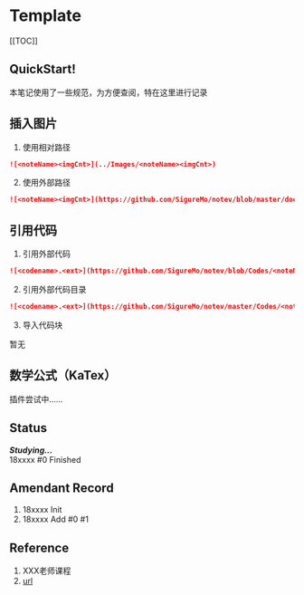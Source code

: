 # Template
[[TOC]]
## QuickStart!
本笔记使用了一些规范，为方便查阅，特在这里进行记录

## 插入图片
1. 使用相对路径
```md
![<noteName><imgCnt>](../Images/<noteName><imgCnt>)
```

2. 使用外部路径
```md
![<noteName><imgCnt>](https://github.com/SigureMo/notev/blob/master/docs/Images/<noteName><imgCnt>.<ext>?raw=true)
```

## 引用代码
1. 引用外部代码
```md
![<codename>.<ext>](https://github.com/SigureMo/notev/blob/Codes/<noteName>/.../<codename>.<ext>)
```

2. 引用外部代码目录
```md
![<codename>.<ext>](https://github.com/SigureMo/notev/master/Codes/<noteName>/.../)
```

3. 导入代码块

暂无

## 数学公式（KaTex）
插件尝试中……

## Status  
***Studying...***  
18xxxx #0 Finished

## Amendant Record
1. 18xxxx Init
2. 18xxxx Add #0 #1

## Reference
1. XXX老师课程
2. [url](/)